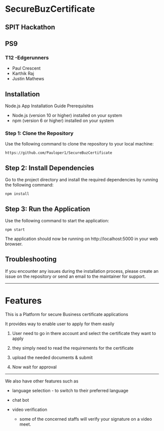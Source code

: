 # SecureBuzCertificate
## SPIT Hackathon
## PS9
### T12 -Edgerunners
- Paul Crescent
- Karthik Raj
- Justin Mathews

## Installation

Node.js App Installation Guide
Prerequisites

   - Node.js (version 10 or higher) installed on your system
- npm (version 6 or higher) installed on your system

### Step 1: Clone the Repository

Use the following command to clone the repository to your local machine:

`https://github.com/Pauloper1/SecureBuzCertificate`

## Step 2: Install Dependencies

Go to the project directory and install the required dependencies by running the following command:

`npm install`

## Step 3: Run the Application

Use the following command to start the application:

`npm start`

The application should now be running on http://localhost:5000 in your web browser.
## Troubleshooting

If you encounter any issues during the installation process, please create an issue on the repository or send an email to the maintainer for support.

---

# Features
This is a Platform for secure Business certificate applications

It provides way to enable user to apply for them easily

1. User need to go in there account and select the certificate they want to apply

2. they simply need to read the requirements for the certificate

3. upload the needed documents & submit

4. Now wait for approval 

--- 
We also have other features such as 

+ language selection - to switch to their preferred language

+ chat bot

+ video verification
    - some of the concerned staffs will verify your signature on a video meet.


